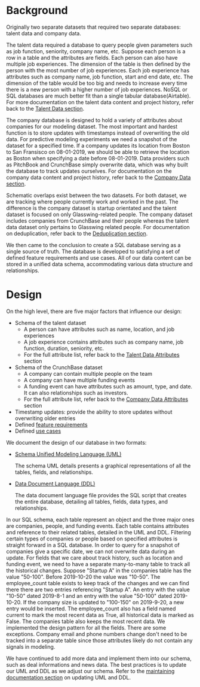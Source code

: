# Background

Originally two separate datasets that required two separate databases: talent data and company data. 

The talent data required a database to query people given parameters such as job function, seniority, company name, etc. Suppose each person is a row in a table and the attributes are fields.  Each person can also have multiple job experiences. The dimension of the table is then defined by the person with the most number of job experiences. Each job experience has attributes such as company name, job function, start and end date, etc. The dimension of the table would be too big and needs to increase every time there is a new person with a higher number of job experiences. NoSQL or SQL databases are much better fit than a single tabular database(Airtable). For more documentation on the talent data content and project history, refer back to the [Talent Data section]().

The company database is designed to hold a variety of attributes about companies for our modeling dataset. The most important and hardest function is to store updates with timestamps instead of overwriting the old data. For predictive modeling experiments we need a snapshot of the dataset for a specified time. If a company updates its location from Boston to San Fransisco on 08-01-2019, we should be able to retrieve the location as Boston when specifying a date before 08-01-2019. Data providers such as PitchBook and CrunchBase simply overwrite data, which was why built the database to track updates ourselves. For documentation on the company data content and project history, refer back to the [Company Data section]().

Schematic overlaps exist between the two datasets. For both dataset, we are tracking where people currently work and worked in the past. The difference is the company dataset is startup orientated and the talent dataset is focused on only Glasswing-related people. The company dataset includes companies from CrunchBase and their people whereas the talent data dataset only pertains to Glasswing related people. For documentation on deduplication, refer back to the [Deduplication section](). 

We then came to the conclusion to create a SQL database serving as a single source of truth. The database is developed to satisfying a set of defined feature requirements and use cases. All of our data content can be stored in a unified data schema, accommodating various data structure and relationships. 

# Design

On the high level, there are five major factors that influence our design:

- Schema of the talent dataset
    - A person can have attributes such as name, location, and job experiences
    - A job experience contains attributes such as company name, job function, duration, seniority, etc.
    - For the full attribute list, refer back to the [Talent Data Attributes]() section
- Schema of the CrunchBase dataset
    - A company can contain multiple people on the team
    - A company can have multiple funding events
    - A funding event can have attributes such as amount, type, and date. It can also relationships such as investors.
    - For the full attribute list, refer back to the [Company Data Attributes]() section
- Timestamp updates: provide the ability to store updates without overwriting older entries
- Defined [feature requirements]()
- Defined [use cases]()

We document the design of our database in two formats:  

- [Schema Unified Modeling Language (UML)]()

    The schema UML details presents a graphical representations of all the tables, fields, and relationships. 

- [Data Document Language (DDL)]()

    The data document language file provides the SQL script that creates  the entire database, detailing all tables, fields, data types, and relationships. 

In our SQL schema, each table represent an object and the three major ones are companies, people, and funding events. Each table contains attributes and reference to their related tables, detailed in the UML and DDL. Filtering certain types of companies or people based on specified attributes is straight forward in a SQL database. In order to query for a snapshot of companies give a specific date, we can not overwrite data during an update. For fields that we care about track history, such as location and funding event, we need to have a separate many-to-many table to track all the historical changes. Suppose "Startup A"  in the companies table has the value "50-100". Before 2019-10-20 the value was "10-50". The employee_count table exists to keep track of the changes and we can find there there are two entries referencing "Startup A". An entry with the value "10-50" dated 2019-8-1 and an entry with the value "50-100" dated 2019-10-20. If the company size is updated to "100-150" on 2019-9-20, a new entry would be inserted. The employee_count also has a field named current to mark the most recent data as True, all historical data is marked as False. The companies table also keeps the most recent data. We implemented the design pattern for all the fields. There are some exceptions. Company email and phone numbers change don't need to be tracked into a separate table since those attributes likely do not contain any signals in modeling.  

We have continued to add more data and implement them into our schema, such as deal informations and news data. The best practices is to update our UML and DDL as we adjust our schema. Refer to the [maintaining documentation section]() on updating UML and DDL.
